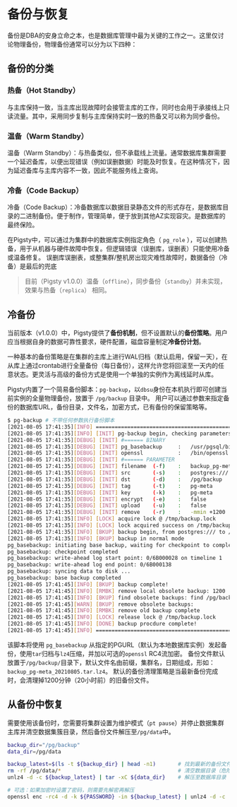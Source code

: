 # 备份与恢复

备份是DBA的安身立命之本，也是数据库管理中最为关键的工作之一。这里仅讨论物理备份，物理备份通常可以分为以下四种：

## 备份的分类

### 热备（Hot Standby）  

与主库保持一致，当主库出现故障时会接管主库的工作，同时也会用于承接线上只读流量。其中，采用同步复制与主库保持实时一致的热备又可以称为同步备份。

### 温备（Warm Standby）

温备（Warm Standby）：与热备类似，但不承载线上流量。通常数据库集群需要一个延迟备库，以便出现错误（例如误删数据）时能及时恢复。在这种情况下，因为延迟备库与主库内容不一致，因此不能服务线上查询。

### 冷备（Code Backup）

冷备（Code Backup）：冷备数据库以数据目录静态文件的形式存在，是数据库目录的二进制备份。便于制作，管理简单，便于放到其他AZ实现容灾。是数据库的最终保险。


在Pigsty中，可以通过为集群中的数据库实例指定角色（ `pg_role` ），可以创建热备，用于从机器与硬件故障中恢复。但逻辑错误（误删库，误删表）只能使用冷备或温备修复。
误删库误删表，或整集群/整机房出现灾难性故障时，数据备份（冷备）是最后的兜底

> 目前（Pigsty v1.0.0）温备（`offline`），同步备份（`standby`）并未实现，效果与热备（`replica`） 相同。


## 冷备份

当前版本（v1.0.0）中，Pigsty提供了**备份机制**，但不设置默认的**备份策略**。用户应当根据自身的数据可靠性要求，硬件配置，磁盘容量制定**冷备份计划**。

一种基本的备份策略是在集群的主库上进行WAL归档（默认启用，保留一天），在从库上通过crontab进行全量备份（每日备份），这样允许您将回滚至一天内的任意状态。更灵活与高级的备份方式是使用一个单独的实例作为离线延时从库。

Pigsty内置了一个简易备份脚本：`pg-backup`，以`dbsu`身份在本机执行即可创建当前实例的全量物理备份，放置于 `/pg/backup` 目录中。
用户可以通过参数来指定备份的数据库URL，备份目录，文件名，加密方式，已有备份的保留策略等。


```bash
$ pg-backup # 不带任何参数执行备份脚本
[2021-08-05 17:41:35][INFO] ================================================================
[2021-08-05 17:41:35][INFO] [INIT] pg-backup begin, checking parameters
[2021-08-05 17:41:35][DEBUG] [INIT] #====== BINARY
[2021-08-05 17:41:35][DEBUG] [INIT] pg_basebackup     :   /usr/pgsql/bin/pg_basebackup
[2021-08-05 17:41:35][DEBUG] [INIT] openssl           :   /bin/openssl
[2021-08-05 17:41:35][DEBUG] [INIT] #====== PARAMETER
[2021-08-05 17:41:35][DEBUG] [INIT] filename  (-f)    :   backup_pg-meta_20210805.tar.lz4
[2021-08-05 17:41:35][DEBUG] [INIT] src       (-s)    :   postgres:///
[2021-08-05 17:41:35][DEBUG] [INIT] dst       (-d)    :   /pg/backup
[2021-08-05 17:41:35][DEBUG] [INIT] tag       (-t)    :   pg-meta
[2021-08-05 17:41:35][DEBUG] [INIT] key       (-k)    :   pg-meta
[2021-08-05 17:41:35][DEBUG] [INIT] encrypt   (-e)    :   false
[2021-08-05 17:41:35][DEBUG] [INIT] upload    (-u)    :   false
[2021-08-05 17:41:35][DEBUG] [INIT] remove    (-r)    :   -mmin +1200
[2021-08-05 17:41:35][INFO] [LOCK] acquire lock @ /tmp/backup.lock
[2021-08-05 17:41:35][INFO] [LOCK] lock acquired success on /tmp/backup.lock, pid=25438
[2021-08-05 17:41:35][INFO] [BKUP] backup begin, from postgres:/// to /pg/backup/backup_pg-meta_20210805.tar.lz4
[2021-08-05 17:41:35][INFO] [BKUP] backup in normal mode
pg_basebackup: initiating base backup, waiting for checkpoint to complete
pg_basebackup: checkpoint completed
pg_basebackup: write-ahead log start point: 0/6B000028 on timeline 1
pg_basebackup: write-ahead log end point: 0/6B000138
pg_basebackup: syncing data to disk ...
pg_basebackup: base backup completed
[2021-08-05 17:41:45][INFO] [BKUP] backup complete!
[2021-08-05 17:41:45][INFO] [RMBK] remove local obsolete backup: 1200
[2021-08-05 17:41:45][INFO] [BKUP] find obsolete backups: find /pg/backup/ -maxdepth 1 -type f -mmin +1200 -name 'backup*.lz4'
[2021-08-05 17:41:45][WARN] [BKUP] remove obsolete backups:
[2021-08-05 17:41:45][INFO] [RMBK] remove old backup complete
[2021-08-05 17:41:45][INFO] [LOCK] release lock @ /tmp/backup.lock
[2021-08-05 17:41:45][INFO] [DONE] backup procdure complete!
[2021-08-05 17:41:45][INFO] ================================================================
```

该脚本将使用 `pg_basebackup` 从指定的PGURL（默认为本地数据库实例）发起备份，使用`tar`归档与`lz4`压缩，并加以可选的`openssl` RC4流加密。
备份文件默认放置于`/pg/backup/`目录下，默认文件名由前缀，集群名，日期组成，形如：`backup_pg-meta_20210805.tar.lz4`。
默认的备份清理策略是当最新备份完成时，会清理掉1200分钟（20小时前）的旧备份文件。


## 从备份中恢复

需要使用该备份时，您需要将集群设置为维护模式（`pt pause`）并停止数据集群主库并清空数据集簇目录，然后备份文件解压至`/pg/data`中。

```bash
backup_dir="/pg/backup"
data_dir=/pg/data

backup_latest=$(ls -t ${backup_dir} | head -n1)       # 找到最新的备份文件
rm -rf /pg/data/*                                     # 清空数据目录（危险）
unlz4 -d -c ${backup_latest} | tar -xC ${data_dir}    # 解压至数据库目录

# 可选：如果加密时设置了密码，则需要先解密再解压
openssl enc -rc4 -d -k ${PASSWORD} -in ${backup_latest} | unlz4 -d -c | tar -xC ${data_dir}
```

